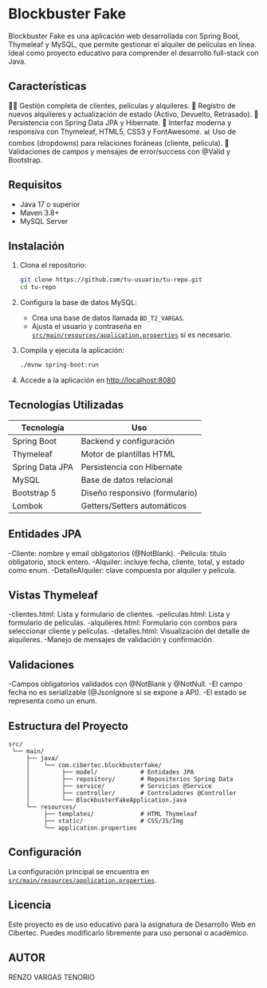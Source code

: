 # Blockbuster Fake

Blockbuster Fake es una aplicación web desarrollada con Spring Boot, Thymeleaf y MySQL, que permite gestionar el alquiler de películas en línea. Ideal como proyecto educativo para comprender el desarrollo full-stack con Java.

## Características

🧑‍💼 Gestión completa de clientes, películas y alquileres.
📝 Registro de nuevos alquileres y actualización de estado (Activo, Devuelto, Retrasado).
💾 Persistencia con Spring Data JPA y Hibernate.
🎨 Interfaz moderna y responsiva con Thymeleaf, HTML5, CSS3 y FontAwesome.
📊 Uso de combos (dropdowns) para relaciones foráneas (cliente, película).
🧪 Validaciones de campos y mensajes de error/success con @Valid y Bootstrap.

## Requisitos

- Java 17 o superior
- Maven 3.8+
- MySQL Server

## Instalación

1. Clona el repositorio:
   ```sh
   git clone https://github.com/tu-usuario/tu-repo.git
   cd tu-repo
   ```

2. Configura la base de datos MySQL:
   - Crea una base de datos llamada `BD_T2_VARGAS`.
   - Ajusta el usuario y contraseña en [`src/main/resources/application.properties`](src/main/resources/application.properties) si es necesario.

3. Compila y ejecuta la aplicación:
   ```sh
   ./mvnw spring-boot:run
   ```

4. Accede a la aplicación en [http://localhost:8080](http://localhost:8080)

## Tecnologías Utilizadas

| Tecnología      | Uso                            |
| --------------- | ------------------------------ |
| Spring Boot     | Backend y configuración        |
| Thymeleaf       | Motor de plantillas HTML       |
| Spring Data JPA | Persistencia con Hibernate     |
| MySQL           | Base de datos relacional       |
| Bootstrap 5     | Diseño responsivo (formulario) |
| Lombok          | Getters/Setters automáticos    |


## Entidades JPA

-Cliente: nombre y email obligatorios (@NotBlank).
-Pelicula: título obligatorio, stock entero.
-Alquiler: incluye fecha, cliente, total, y estado como enum.
-DetalleAlquiler: clave compuesta por alquiler y pelicula.

## Vistas Thymeleaf

-clientes.html: Lista y formulario de clientes.
-peliculas.html: Lista y formulario de películas.
-alquileres.html: Formulario con combos para seleccionar cliente y películas.
-detalles.html: Visualización del detalle de alquileres.
-Manejo de mensajes de validación y confirmación.

## Validaciones

-Campos obligatorios validados con @NotBlank y @NotNull.
-El campo fecha no es serializable (@JsonIgnore si se expone a API).
-El estado se representa como un enum.

## Estructura del Proyecto

```
src/
 └── main/
     ├── java/
     │    └── com.cibertec.blockbusterfake/
     │         ├── model/            # Entidades JPA
     │         ├── repository/       # Repositorios Spring Data
     │         ├── service/          # Servicios @Service
     │         ├── controller/       # Controladores @Controller
     │         └── BlockbusterFakeApplication.java
     └── resources/
          ├── templates/             # HTML Thymeleaf
          ├── static/                # CSS/JS/Img
          └── application.properties

```

## Configuración

La configuración principal se encuentra en [`src/main/resources/application.properties`](src/main/resources/application.properties).

## Licencia

Este proyecto es de uso educativo para la asignatura de Desarrollo Web en Cibertec. Puedes modificarlo libremente para uso personal o académico.

## AUTOR
RENZO VARGAS TENORIO
